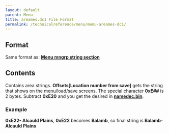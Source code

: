 ```yaml
---
layout: default
parent: Menu
title: areames.dc1 File Format
permalink: /technicalreference/menu/menu-areames-dc1/
---
```


## Format

Same format as: **[Menu mngrp string section](../Menu_mngrp_strings_section)**

## Contents

Contains area strings. **Offsets\[Location number from save\]** gets the string that shows on the menu/load/save screens. The special character **0xE\#\#** is 2 bytes. Subtract **0xE20** and you get the desired in **[namedec.bin]({{site.baseurl}}/FF8/TechnicalReference/Main/Main_namedic)**.

### Example

**0xE22- Alcauld Plains**, **0xE22** becomes **Balamb**, so final string is **Balamb- Alcauld Plains**
